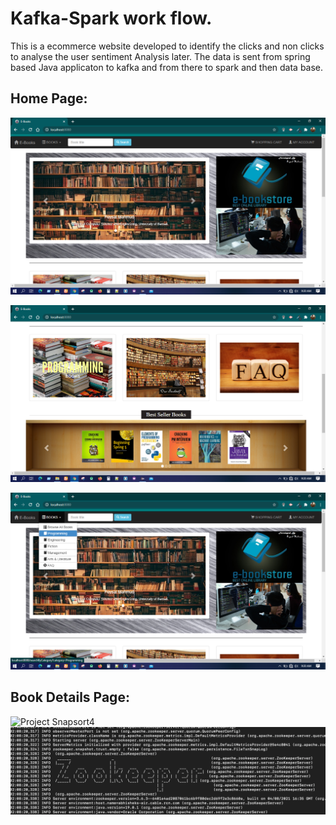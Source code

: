 # Kafka-Spark work flow. 
This is a ecommerce website developed to identify the clicks and non clicks to analyse the user sentiment 
Analysis later. The data is sent from spring based Java applicaton to kafka and from there to spark and then data base.


## Home Page:
![Project Snapsort1](https://github.com/ShazzAbhishek/Data_Pipeline_Kafka_Spark_Cassandra/blob/master/screensort/ebook1.png) 

![Project Snapsort2](https://github.com/ShazzAbhishek/Data_Pipeline_Kafka_Spark_Cassandra/blob/master/screensort/ebook2.png)

![Project Snapsort3](https://github.com/ShazzAbhishek/Data_Pipeline_Kafka_Spark_Cassandra/blob/master/screensort/ebook3.png)

## Book Details Page:

![Project Snapsort4](https://github.com/foysal-mahmud/E-Commerce/blob/master/screensort/ebook5.png)
![Project Snapsort5](https://github.com/ShazzAbhishek/Data_Pipeline_Kafka_Spark_Cassandra/blob/main/screensort/starting-zooper.png)








